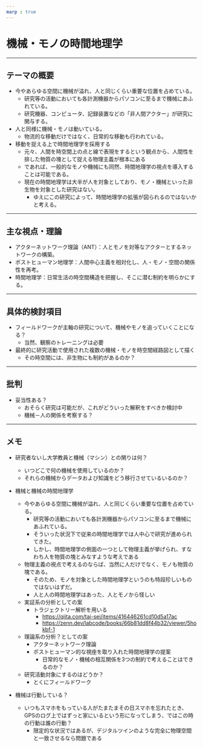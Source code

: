 ```yaml
---
marp : true
---
```

# 機械・モノの時間地理学

---

## テーマの概要

- 今やあらゆる空間に機械が溢れ、人と同じくらい重要な位置を占めている。
  - 研究等の活動においても各計測機器からパソコンに至るまで機械にあふれている。
  - 研究機器、コンピュータ、記録装置などの「非人間アクター」が研究に関与する。
- 人と同様に機械・モノは動いている。
  - 物流的な移動だけではなく、日常的な移動も行われている。
- 移動を捉える上で時間地理学を採用する
  - 元々、人間を時空間上の点と線で表現をするという観点から、人間性を排した物質の塊として捉える物理主義が根本にある
  - であれば、一般的なモノや機械にも同然、時間地理学の視点を導入することは可能である。
  - 現在の時間地理学は大半が人を対象としており、モノ・機械といった非生物を対象とした研究はない。
    - ゆえにこの研究によって、時間地理学の拡張が図られるのではないかと考える。

---

## 主な視点・理論

- アクターネットワーク理論（ANT）：人とモノを対等なアクターとするネットワークの構築。
- ポストヒューマン地理学：人間中心主義を相対化し、人・モノ・空間の関係性を再考。
- 時間地理学：日常生活の時空間構造を把握し、そこに潜む制約を明らかにする。

---

## 具体的検討項目

- フィールドワークが主軸の研究について、機械やモノを追っていくことになる？
  - 当然、観察のトレーニングは必要
- 最終的に研究活動で使用された複数の機械・モノを時空間経路図として描く
  - その時空間には、非生物にも制約があるのか？

---

## 批判

- 妥当性ある？
  - おそらく研究は可能だが、これがどういった解釈をすべきか検討中
  - 機械－人の関係を考察する？

---

## メモ

- 研究者ないし大学教員と機械（マシン）との関りは何？
  - いつどこで何の機械を使用しているのか？
  - それらの機械からデータおよび知識をどう移行させているいるのか？

- 機械と機械の時間地理学
  - 今やあらゆる空間に機械が溢れ、人と同じくらい重要な位置を占めている。
    - 研究等の活動においても各計測機器からパソコンに至るまで機械にあふれている。
    - そういった状況下で従来の時間地理学では人中心で研究が進められてきた。
    - しかし、時間地理学の側面の一つとして物理主義が挙げられ、すなわち人を物質の塊とみなすような考えである
  - 物理主義の視点で考えるのならば、当然に人だけでなく、モノも物質の塊である。
    - そのため、モノを対象とした時間地理学というのも特段珍しいものではないはずだ。
    - 人と人の時間地理学はあった、人とモノから怪しい
  - 実証系の分析としての案
    - トラジェクトリー解析を用いる
      - <https://qiita.com/tai-sei/items/416446261cd10d5a17ac>
      - <https://zenn.dev/labcode/books/66b81dd8f44b32/viewer/5hokbf-1>
  - 理論系の分析？としての案
    - アクターネットワーク理論
    - ポストヒューマン的な視座を取り入れた時間地理学の提案
      - 日常的なモノ・機械の相互関係を3つの制約で考えることはできるのか？
  - 研究活動対象にするのはどうか？
    - とくにフィールドワーク

- 機械は行動している？
  - いつもスマホをもっている人がたまたまその日スマホを忘れたとき、GPSのログ上ではずっと家にいるという形になってしまう、ではこの時の行動は誰の行動？
    - 限定的な状況ではあるが、デジタルツインのような完全に物理空間と一致させるなら問題である
